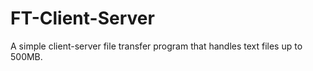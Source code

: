 # FT-Client-Server

A simple client-server file transfer program that handles text files up to 500MB.
